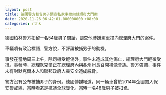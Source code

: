 ```yaml
---
layout: post
title: 德國警方扣留男子調查私家車撞向總理府大門案
date: 2020-11-26 06:42:01.000000000 +08:00
categories: rthk
---
```


德國柏林警方扣留一名54歲男子問話，調查他涉嫌駕車撞向總理府大門的案件。

車輛噴有政治標語，警方說，不評論被捕男子的動機。

事發在當地周三上午，除司機受輕傷外，事件未造成其他傷亡，總理府大門輕微受損。事發時，總理默克爾正在總理府內與各州州長召開視像會議。警方強調，事件未有對默克爾本人和聯邦政府人員安全造成威脅。

警方沒有公布被捕男子的身份。德國傳媒報道，同一輛車曾於2014年企圖闖入保安警戒線，當時看來是抗議全球暖化。當時一名48歲男子被扣留。
